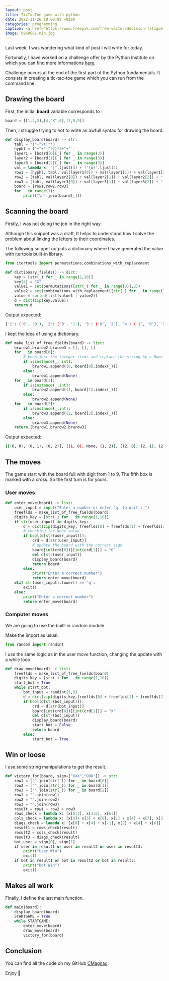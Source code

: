 ```yaml
---
layout: post
title: TicTacToe game with python
date: 2022-11-26 10:00:09 +0200
categories: programming
caption: <a href="https://www.freepik.com/free-vector/decision-fatigue-concept-illustration_24488359.htm#query=tired&position=9&from_view=search&track=sph">Image by storyset</a> on Freepik
image: 6960661-min.jpg
---
```

Last week, I was wondering what kind of post I will write for today.

Fortunally, I have worked on a challenge offer by the Python Institute on which you can find more informations [here](https://pythoninstitute.org/).

Challenge occurs at the end of the first part of the Python fundamentals.
It consists in creating a tic-tac-toe game which you can run from the command line.

## Drawing the board

First, the initial **board** variable corresponds to :

```py
board = [[1,2,3],[4,"X",6],[7,8,9]]
```

Then, I struggle trying to not to write an awfull syntax for drawing the board.

```py
def display_board(board) -> str:
    tabl = "|"+"\t|"*3
    hyphl = ("+"+"-"*7)*3+"+"
    layer1 = [board[0][_] for _ in range(3)]
    layer2 = [board[1][_] for _ in range(3)]
    layer3 = [board[2][_] for _ in range(3)]
    val = lambda x: "|".ljust(4) + f"{x}".ljust(4)
    row1 = [hyphl, tabl, val(layer1[0]) + val(layer1[1]) + val(layer1[2])+"|", tabl, hyphl]
    row2 = [tabl, val(layer2[0]) + val(layer2[1]) + val(layer2[2]) + "|", tabl, hyphl]
    row3 = [tabl, val(layer3[0]) + val(layer3[1]) + val(layer3[2]) + "|", tabl ,hyphl]
    board = [row1,row2,row3]
    for _ in range(3):
        print("\n".join(board[_]))
```

## Scanning the board

Firstly, I was not doing the job in the right way.

Although this snippet was a draft, It helps to understand how I solve the problem about linking the letters to their coordinates.

The following snippet outputs a dictionary where I have generated the value with itertools built-in library.

```py
from itertools import permutations,combinations_with_replacement

def dictionary_fields() -> dict:
    key = [str(_) for _ in range(1,10)]
    key[4] = "X"
    value1 = set(permutations([str(_) for _ in range(3)],2))
    value2 = set(combinations_with_replacement([str(_) for _ in range(3)],2))
    value = sorted(list(value1 | value2))
    d = dict(zip(key,value))
    return d
```

Output expected:

```sh
{'1': ('0', '0'), '2': ('0', '1'), '3': ('0', '2'), '4': ('1', '0'), 'X': ('1', '1'), '6': ('1', '2'), '7': ('2', '0'), '8': ('2', '1'), '9': ('2', '2')}
```

I kept the idea of using a dictionary.

```py
def make_list_of_free_fields(board) -> list:
    brwrow1,brwrow2,brwrow3 = [], [], []
    for _ in board[0]:
        # keep just the integer items and replace the string by a None value
        if isinstance(_, int):
            brwrow1.append((0, board[0].index(_)))
        else:
            brwrow1.append(None)
    for _ in board[1]:
        if isinstance(_,int):
            brwrow2.append((1, board[1].index(_)))
        else:
            brwrow2.append(None)
    for _ in board[2]:
        if isinstance(_,int):
            brwrow3.append((2, board[2].index(_)))
        else:
            brwrow3.append(None)
    return [brwrow1,brwrow2,brwrow3]
```

Output expected:

```sh
[[(0, 0), (0, 1), (0, 2)], [(1, 0), None, (1, 2)], [(2, 0), (2, 1), (2, 2)]]
```

## The moves

The game start with the board full with digit from 1 to 9.
The fifth box is marked with a cross.
So the first turn is for yours.

### User moves

```py
def enter_move(board) -> list:
    user_input = input("Enter a number or enter 'q' to quit : ")
    freeflds = make_list_of_free_fields(board)
    digits_key = [str(_) for _ in range(1,10)]
    if str(user_input) in digits_key:
        d = dict(zip(digits_key, freeflds[0] + freeflds[1] + freeflds[2]))
        # checking for None value
        if bool(d[str(user_input)]):
            crd = d[str(user_input)]
            # update the board with the correct sign
            board[int(crd[0])][int(crd[1])] = "O"
            del d[str(user_input)]
            display_board(board)
            return board
        else:
            print("Enter a correct number")
            return enter_move(board)
    elif str(user_input).lower() == 'q':
        exit()
    else:
        print("Enter a correct number")
        return enter_move(board)
```

### Computer moves

We are going to use the built-in random module.

Make the import as usual.

```py
from random import randint
```

I use the same logic as in the user move function, changing the update with a while loop.

```py
def draw_move(board) -> list:
    freeflds = make_list_of_free_fields(board)
    digits_key = [str(_) for _ in range(1,10)]
    start_bot = True
    while start_bot:
        bot_input = randint(1,9)
        d = dict(zip(digits_key,freeflds[0] + freeflds[1] + freeflds[2]))
        if bool(d[str(bot_input)]):
            crd = d[str(bot_input)]
            board[int(crd[0])][int(crd[1])] = "X"
            del d[str(bot_input)]
            display_board(board)
            start_bot = False
            return board
        else:
            start_bot = True
```

## Win or loose

I use some string manipulations to get the result.

```py
def victory_for(board, sign=["XXX","OOO"]) -> str:
    row1 = ["".join(str(_)) for _ in board[0]]
    row2 = ["".join(str(_)) for _ in board[1]]
    row3 = ["".join(str(_)) for _ in board[2]]
    row1 = "".join(row1)
    row2 = "".join(row2)
    row3 = "".join(row3)
    result = row1 + row2 + row3
    rows_check = lambda x: [x[0:3], x[3:6], x[6:]]
    cols_check = lambda x: [x[0]+ x[3] + x[6], x[1] + x[4] + x[7], x[2] + x[5] + x[8]]
    diags_check = lambda x: [x[0] + x[4] + x[-1], x[2] + x[4] + x[6]]
    result1 = rows_check(result)
    result2 = cols_check(result)
    result3 = diags_check(result)
    bot,user = sign[0], sign[1]
    if user in result1 or user in result2 or user in result3:
        print("User Win")
        exit()
    if bot in result1 or bot in result2 or bot in result3:
        print("Bot Win")
        exit()
```

## Makes all work

Finally, I define the last main function.

```py
def main(board):
    display_board(board)
    STARTGAME = True
    while STARTGAME:
        enter_move(board)
        draw_move(board)
        victory_for(board)
```

## Conclusion

You can find all the code on my GitHub [CMagnac](https://github.com/CMagnac/TicTacToe).

Enjoy 🤙
